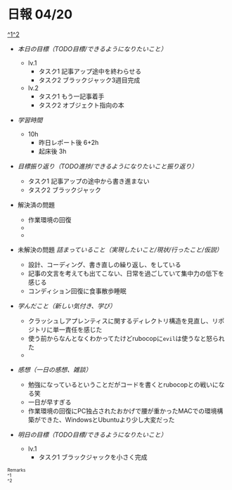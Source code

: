 # 日報 04/20
[^1](#remarks)[^2](#remarks)


- *本日の目標（TODO目標/できるようになりたいこと）*

  - lv.1
    - タスク1 記事アップ途中を終わらせる
    - タスク2 ブラックジャック3週目完成
  - lv.2
    - タスク1 もう一記事着手
    - タスク2 オブジェクト指向の本
  



- *学習時間*

  - 10h 
    - 昨日レポート後 6+2h
    - 起床後 3h



- *目標振り返り（TODO進捗/できるようになりたいこと振り返り）*

  - タスク1 記事アップの途中から書き進まない
  - タスク2 ブラックジャック



- 解決済の問題

  - 作業環境の回復
  - 
  - 



- 未解決の問題 *詰まっていること（実現したいこと/現状/行ったこと/仮説）*

  - 設計、コーディング、書き直しの繰り返し、をしている
  - 記事の文言を考えても出てこない、日常を過ごしていて集中力の低下を感じる
  - コンディション回復に食事散歩睡眠



- *学んだこと（新しい気付き、学び）*

  - クラッシュしアプレンティスに関するディレクトリ構造を見直し、リポジトリに単一責任を感じた
  - 使う前からなんとなくわかってたけどrubocopに`evil`は使うなと怒られた
  - 



- *感想（一日の感想、雑談）*

  - 勉強になっているということだがコードを書くとrubocopとの戦いになる笑
  - 一日が早すぎる
  - 作業環境の回復にPC独占されたおかげで腰が重かったMACでの環境構築ができた、WindowsとUbuntuより少し大変だった



- *明日の目標（TODO目標/できるようになりたいこと）*

  - lv.1
    - タスク1 ブラックジャックを小さく完成
  

<!-- end -->


<span id="remarks" style="font-size:x-small">
  Remarks<br>
  ^1 <br>
  ^2 <br>
</span>



